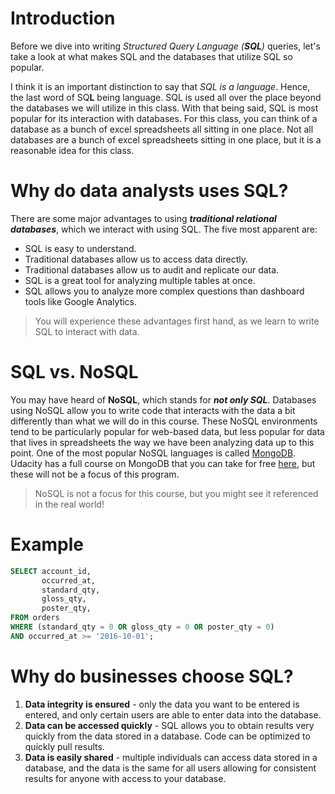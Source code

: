 # Introduction
Before we dive into writing _Structured Query Language (**SQL**)_ queries, let's take a look at what makes SQL and the databases that utilize SQL so popular.

I think it is an important distinction to say that _SQL is a language_. Hence, the last word of SQ**L** being language. SQL is used all over the place beyond the databases we will utilize in this class. With that being said, SQL is most popular for its interaction with databases. For this class, you can think of a database as a bunch of excel spreadsheets all sitting in one place. Not all databases are a bunch of excel spreadsheets sitting in one place, but it is a reasonable idea for this class.


# Why do data analysts uses SQL?
There are some major advantages to using ***traditional relational databases***, which we interact with using SQL. The five most apparent are:

- SQL is easy to understand.
- Traditional databases allow us to access data directly.
- Traditional databases allow us to audit and replicate our data.
- SQL is a great tool for analyzing multiple tables at once.
- SQL allows you to analyze more complex questions than dashboard tools like Google Analytics.

> You will experience these advantages first hand, as we learn to write SQL to interact with data.

# SQL vs. NoSQL
You may have heard of **NoSQL**, which stands for **_not only SQL_**. Databases using NoSQL allow you to write code that interacts with the data a bit differently than what we will do in this course. These NoSQL environments tend to be particularly popular for web-based data, but less popular for data that lives in spreadsheets the way we have been analyzing data up to this point. One of the most popular NoSQL languages is called [MongoDB](https://www.mongodb.com/). Udacity has a full course on MongoDB that you can take for free [here](https://www.udacity.com/course/data-wrangling-with-mongodb--ud032), but these will not be a focus of this program.

> NoSQL is not a focus for this course, but you might see it referenced in the real world!

# Example
```sql
SELECT account_id, 
       occurred_at, 
       standard_qty,
       gloss_qty,
       poster_qty,
FROM orders
WHERE (standard_qty = 0 OR gloss_qty = 0 OR poster_qty = 0)
AND occurred_at >= '2016-10-01';
```

# Why do businesses choose SQL?
1. **Data integrity is ensured** - only the data you want to be entered is entered, and only certain users are able to enter data into the database.
2. **Data can be accessed quickly** - SQL allows you to obtain results very quickly from the data stored in a database. Code can be optimized to quickly pull results.
3. **Data is easily shared** - multiple individuals can access data stored in a database, and the data is the same for all users allowing for consistent results for anyone with access to your database.